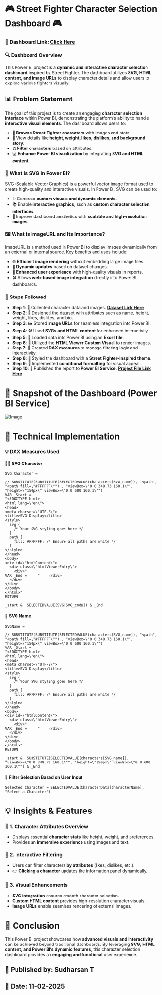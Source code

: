 # 🎮 **Street Fighter Character Selection Dashboard** 🎮

### 🔗 **Dashboard Link**: [Click Here](https://app.powerbi.com/view?r=eyJrIjoiMGExZjRhODItYTRjMy00YTc5LWEzOGMtN2FjMWFhMjczZTU2IiwidCI6IjFjNmQwOGQ3LTA2NGMtNDdiNC1hODgwLWRlYmZhNjk4YWVlOCJ9)

### 🔍 **Dashboard Overview**
This Power BI project is a **dynamic and interactive character selection dashboard** inspired by Street Fighter. The dashboard utilizes **SVG, HTML content, and image URLs** to display character details and allow users to explore various fighters visually.

## 📊 **Problem Statement**
The goal of this project is to create an engaging **character selection interface** within Power BI, demonstrating the platform's ability to handle **interactive visual elements**. The dashboard allows users to:

- 🔄 **Browse Street Fighter characters** with images and stats.
- 🌟 View details like **height, weight, likes, dislikes, and background story**.
- ⚖️ **Filter characters** based on attributes.
- 💻 **Enhance Power BI visualization** by integrating **SVG and HTML content**.

### 🎨 **What is SVG in Power BI?**
SVG (Scalable Vector Graphics) is a powerful vector image format used to create high-quality and interactive visuals. In Power BI, SVG can be used to:
- ✨ Generate **custom visuals and dynamic elements**.
- 📚 Enable **interactive graphics**, such as **custom character selection interfaces**.
- 🎉 Improve dashboard aesthetics with **scalable and high-resolution images**.

### 🖼️ **What is ImageURL and Its Importance?**
ImageURL is a method used in Power BI to display images dynamically from an external or internal source. Key benefits and uses include:
- 🌐 **Efficient image rendering** without embedding large image files.
- 🔄 **Dynamic updates** based on dataset changes.
- 🌟 **Enhanced user experience** with high-quality visuals in reports.
- 🛠️ Allows **web-based image integration** directly into Power BI dashboards.

### 🔢 **Steps Followed**

- **Step 1**: 📖 Collected character data and images. **[Dataset Link Here](https://github.com/Sudharsan-T/StreetFighter_PowerBI/blob/main/Street%20Fightercharacters_stats.xlsx)**
- **Step 2**: 🌄 Designed the dataset with attributes such as name, height, weight, likes, dislikes, and bio.
- **Step 3**: 🖼️ Stored **image URLs** for seamless integration into Power BI.
- **Step 4**: 🛠️ Used **SVGs and HTML content** for enhanced interactivity.
- **Step 5**: 💾 Loaded data into Power BI using an **Excel file**.
- **Step 6**: 📱 Utilized the **HTML Viewer Custom Visual** to render images.
- **Step 7**: 🧪 Created **DAX measures** to manage filtering logic and interactivity.
- **Step 8**: 💎 Styled the dashboard with a **Street Fighter-inspired theme**.
- **Step 9**: 🎨 Implemented **conditional formatting** for visual appeal.
- **Step 10**: 📰 Published the report to **Power BI Service**. **[Project File Link Here](https://github.com/Sudharsan-T/StreetFighter_PowerBI/blob/main/StreetFighter_BI.pbix)**

# 🎥 **Snapshot of the Dashboard (Power BI Service)**

![Image](https://github.com/user-attachments/assets/516e6b25-e5a4-4775-8079-f1b26c737f5e)

# 🎨 **Technical Implementation**

### 💡 **DAX Measures Used**

#### 👨‍💻 **SVG Character**
```DAX
SVG Character =

// SUBSTITUTE(SUBSTITUTE(SELECTEDVALUE(characters[SVG_name]), "<path", "<path fill=\"#FFFFFF\"") , "viewBox=\"0 0 348.73 160.1\"", "height=\"150px\" viewBox=\"0 0 600 160.1\"")
VAR _Start = 
"<!DOCTYPE html>
<html lang=\"en\">
<head>
<meta charset=\"UTF-8\">
<title>SVG Display</title>
<style>
  svg {
    /* Your SVG styling goes here */
  }
  path {
    fill: #FFFFFF; /* Ensure all paths are white */
  }
</style>
</head>
<body>
<div id=\"htmlContent\">
  <div class=\"htmlViewerEntry\">
    <div>"
VAR _End =     "    </div>
  </div>
</div>
</body>
</html>"
RETURN

_start &  SELECTEDVALUE(SVG[SVG_code]) & _End
```

#### 🎨 **SVG Name**
```DAX
SVGName =

// SUBSTITUTE(SUBSTITUTE(SELECTEDVALUE(characters[SVG_name]), "<path", "<path fill=\"#FFFFFF\"") , "viewBox=\"0 0 348.73 160.1\"", "height=\"150px\" viewBox=\"0 0 600 160.1\"")
VAR _Start = 
"<!DOCTYPE html>
<html lang=\"en\">
<head>
<meta charset=\"UTF-8\">
<title>SVG Display</title>
<style>
  svg {
    /* Your SVG styling goes here */
  }
  path {
    fill: #FFFFFF; /* Ensure all paths are white */
  }
</style>
</head>
<body>
<div id=\"htmlContent\">
  <div class=\"htmlViewerEntry\">
    <div>"
VAR _End =     "    </div>
  </div>
</div>
</body>
</html>"
RETURN

_start &  SUBSTITUTE(SELECTEDVALUE(characters[SVG_name]),  "viewBox=\"0 0 348.73 160.1\"", "height=\"150px\" viewBox=\"0 0 600 160.1\"") & _End
```

#### 🔄 **Filter Selection Based on User Input**
```DAX
Selected Character = SELECTEDVALUE(CharacterData[CharacterName], "Select a Character")
```

# 💡 **Insights & Features**

### 💪 **1. Character Attributes Overview**
- Displays essential **character stats** like height, weight, and preferences.
- Provides an **immersive experience** using images and text.

### 🔮 **2. Interactive Filtering**
- Users can filter characters **by attributes** (likes, dislikes, etc.).
- 👉 **Clicking a character** updates the information panel dynamically.

### 🎉 **3. Visual Enhancements**
- **SVG integration** ensures smooth character selection.
- **Custom HTML content** provides high-resolution character visuals.
- **Image URLs** enable seamless rendering of external images.

# 🚀 **Conclusion**
This Power BI project showcases how **advanced visuals and interactivity** can be achieved beyond traditional dashboards. By leveraging **SVG, HTML content, and Power BI’s dynamic features**, this character selection dashboard provides an **engaging and functional** user experience.

## 👤 **Published by**: Sudharsan T

## 📅 **Date**: 11-02-2025
